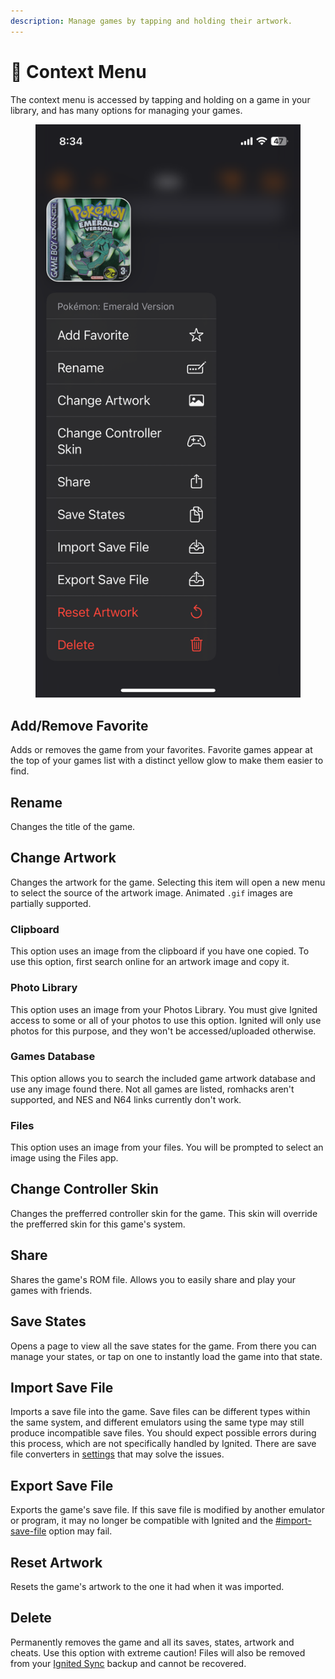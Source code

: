 ```yaml
---
description: Manage games by tapping and holding their artwork.
---
```


# 📄 Context Menu

The context menu is accessed by tapping and holding on a game in your library, and has many options for managing your games.

<figure><img src="../../.gitbook/assets/library-context-menu" alt=""><figcaption></figcaption></figure>

## Add/Remove Favorite

Adds or removes the game from your favorites. Favorite games appear at the top of your games list with a distinct yellow glow to make them easier to find.

## Rename

Changes the title of the game.

## Change Artwork

Changes the artwork for the game. Selecting this item will open a new menu to select the source of the artwork image. Animated `.gif` images are partially supported.

### Clipboard

This option uses an image from the clipboard if you have one copied. To use this option, first search online for an artwork image and copy it.

### Photo Library

This option uses an image from your Photos Library. You must give Ignited access to some or all of your photos to use this option. Ignited will only use photos for this purpose, and they won't be accessed/uploaded otherwise.

### Games Database

This option allows you to search the included game artwork database and use any image found there. Not all games are listed, romhacks aren't supported, and NES and N64 links currently don't work.

### Files

This option uses an image from your files. You will be prompted to select an image using the Files app.

## Change Controller Skin

Changes the prefferred controller skin for the game. This skin will override the prefferred skin for this game's system.

## Share

Shares the game's ROM file. Allows you to easily share and play your games with friends.

## Save States

Opens a page to view all the save states for the game. From there you can manage your states, or tap on one to instantly load the game into that state.

## Import Save File

Imports a save file into the game. Save files can be different types within the same system, and different emulators using the same type may still produce incompatible save files. You should expect possible errors during this process, which are not specifically handled by Ignited. There are save file converters in [settings](../settings/) that may solve the issues.

## Export Save File

Exports the game's save file. If this save file is modified by another emulator or program, it may no longer be compatible with Ignited and the [#import-save-file](context-menu.md#import-save-file "mention") option may fail.

## Reset Artwork

Resets the game's artwork to the one it had when it was imported.

## Delete

Permanently removes the game and all its saves, states, artwork and cheats. Use this option with extreme caution! Files will also be removed from your [Ignited Sync](../settings/ignited-sync.md) backup and cannot be recovered.
